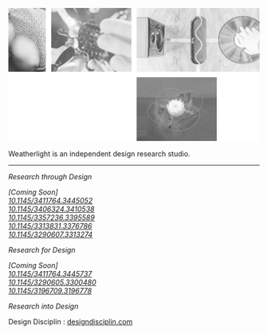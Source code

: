 ![](img/v1.png)

Weatherlight is an independent design research studio.

---

*Research through Design*

*\[Coming Soon\]*  
*[10.1145/3411764.3445052](https://doi.org/10.1145/3411764.3445052)*  
*[10.1145/3406324.3410538](https://doi.org/10.1145/3406324.3410538)*  
*[10.1145/3357236.3395589](https://doi.org/10.1145/3357236.3395589)*  
*[10.1145/3313831.3376786](https://doi.org/10.1145/3313831.3376786)*  
*[10.1145/3290607.3313274](https://doi.org/10.1145/3290607.3313274)*

*Research for Design*

*\[Coming Soon\]*  
*[10.1145/3411764.3445737](https://doi.org/10.1145/3411764.3445737)*  
*[10.1145/3290605.3300480](https://doi.org/10.1145/3290605.3300480)*  
*[10.1145/3196709.3196778](https://doi.org/10.1145/3196709.3196778)*

*Research into Design*

Design Disciplin
: [designdisciplin.com](https://www.designdisciplin.com/)
